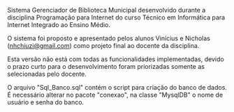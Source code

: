 Sistema Gerenciador de Biblioteca Municipal desenvolvido durante a disciplina Programação para Internet do curso Técnico em Informática para Internet Integrado ao Ensino Médio.

O sistema foi proposto e apresentado pelos alunos Vinícius e Nicholas (nhchiuzi@gmail.com) como projeto final ao docente da disciplina.

Esta versão não está com todas as funcionalidades implementadas, devido o prazo curto para o desenvolvimento foram priorizadas somente as selecionadas pelo docente.

O arquivo "Sql_Banco.sql" contém o script para criação do banco de dados. É necessário alterar no pacote "conexao", na classe "MysqlDB" o nome de usuário e senha do banco. 